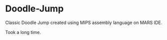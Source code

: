 # Doodle-Jump

Classic Doodle Jump created using MIPS assembly language on MARS IDE.

Took a long time.
